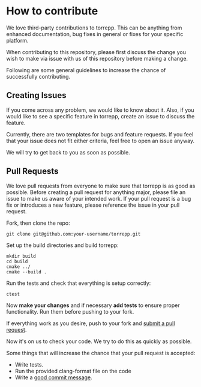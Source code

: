 # How to contribute
We love third-party contributions to torrepp. This can be anything from enhanced 
documentation, bug fixes in general or fixes for your specific platform. 

When contributing to this repository, please first discuss the change you wish 
to make via issue with us of this repository before making a change.

Following are some general guidelines to increase the chance of successfully 
contributing.

## Creating Issues
If you come across any problem, we would like to know about it. Also, if you would like to 
see a specific feature in torrepp, create an issue to discuss the feature. 

Currently, there are two templates for bugs and feature requests. If you feel that your issue
does not fit either criteria, feel free to open an issue anyway.

We will try to get back to you as soon as possible.

## Pull Requests
We love pull requests from everyone to make sure that torrepp is as good as possible.
Before creating a pull request for anything major, please file an issue to make us aware 
of your intended work. If your pull request is a bug fix or introduces a new feature, 
please reference the issue in your pull request.

Fork, then clone the repo:
```shell script
git clone git@github.com:your-username/torrepp.git
```
Set up the build directories and build torrepp:
```shell script
mkdir build
cd build 
cmake ../
cmake --build .
```
Run the tests and check that everything is setup correctly:
```shell script
ctest
```
Now **make your changes** and if necessary **add tests** to ensure proper functionality. 
Run them before pushing to your fork.

If everything work as you desire, push to your fork and [submit a pull request][pr].

[pr]: https://github.com/cstatz/torrepp/compare/

Now it's on us to check your code. We try to do this as quickly as possible.

Some things that will increase the chance that your pull request is accepted:

* Write tests.
* Run the provided clang-format file on the code
* Write a [good commit message][commit].

[commit]: http://tbaggery.com/2008/04/19/a-note-about-git-commit-messages.html
